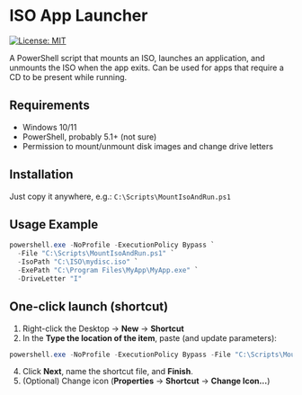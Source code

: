 # ISO App Launcher

[![License: MIT](https://img.shields.io/badge/License-MIT-blue.svg)](LICENSE)

A PowerShell script that mounts an ISO, launches an application, and unmounts the ISO when the app exits. Can be used for apps that require a CD to be present while running.


## Requirements

- Windows 10/11
- PowerShell, probably 5.1+ (not sure)
- Permission to mount/unmount disk images and change drive letters


## Installation

Just copy it anywhere, e.g.: `C:\Scripts\MountIsoAndRun.ps1`


## Usage Example

```powershell
powershell.exe -NoProfile -ExecutionPolicy Bypass `
  -File "C:\Scripts\MountIsoAndRun.ps1" `
  -IsoPath "C:\ISO\mydisc.iso" `
  -ExePath "C:\Program Files\MyApp\MyApp.exe" `
  -DriveLetter "I"
```


## One-click launch (shortcut)

1. Right-click the Desktop → **New** → **Shortcut**
2. In the **Type the location of the item**, paste (and update parameters):
```powershell
powershell.exe -NoProfile -ExecutionPolicy Bypass -File "C:\Scripts\MountIsoAndRun.ps1" -IsoPath "D:\ISOs\mydisc.iso" -ExePath "C:\Program Files\MyApp\MyApp.exe" -DriveLetter "I"
```
4. Click **Next**, name the shortcut file, and **Finish**.
5. (Optional) Change icon (**Properties** → **Shortcut** → **Change Icon...**)
